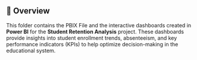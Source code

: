## 📌 Overview  


This folder contains the PBIX File and the interactive dashboards created in **Power BI** for the **Student Retention Analysis** project. These dashboards provide insights into student enrollment trends, absenteeism, and key performance indicators (KPIs) to help optimize decision-making in the educational system.  
